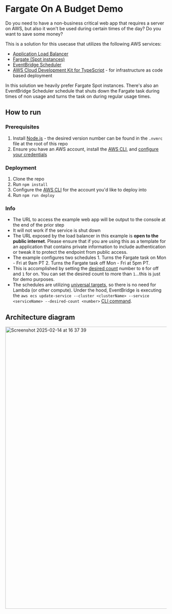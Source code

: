 # Fargate On A Budget Demo

Do you need to have a non-business critical web app that requires a server on AWS, but also it won't be used during certain times of the day? Do you want to save some money?

This is a solution for this usecase that utilizes the following AWS services:

- [Application Load Balancer](https://docs.aws.amazon.com/elasticloadbalancing/latest/application/introduction.html)
- [Fargate (Spot instances)](https://docs.aws.amazon.com/AmazonECS/latest/developerguide/fargate-capacity-providers.html)
- [EventBridge Scheduler](https://docs.aws.amazon.com/scheduler/latest/UserGuide/what-is-scheduler.html)
- [AWS Cloud Development Kit for TypeScript](https://docs.aws.amazon.com/cdk/v2/guide/home.html) - for infrastructure as code based deployment

In this solution we heavily prefer Fargate Spot instances. There's also an EventBridge Scheduler schedule that shuts down the Fargate task during times of non usage and turns the task on during regular usage times.

## How to run

### Prerequisites

1. Install [Node.js](https://nodejs.org/en) - the desired version number can be found in the `.nvmrc` file at the root of this repo
2. Ensure you have an AWS account, install the [AWS CLI](https://docs.aws.amazon.com/cli/latest/userguide/getting-started-install.html), and [configure your credentials](https://docs.aws.amazon.com/cli/latest/userguide/cli-configure-quickstart.html)

### Deployment

1. Clone the repo
2. Run `npm install`
3. Configure the [AWS CLI](https://docs.aws.amazon.com/cli/latest/userguide/cli-chap-configure.html) for the account you'd like to deploy into
4. Run `npm run deploy`

### Info

- The URL to access the example web app will be output to the console at the end of the prior step
- It will not work if the service is shut down
- The URL exposed by the load balancer in this example is **open to the public internet**. Please ensure that if you are using this as a template for an application that contains private information to include authentication or tweak it to protect the endpoint from public access.
- The example configures two schedules 1. Turns the Fargate task on Mon - Fri at 9am PT 2. Turns the Fargate task off Mon - Fri at 5pm PT.
- This is accomplished by setting the [desired count](https://docs.aws.amazon.com/AmazonECS/latest/developerguide/service_definition_parameters.html#sd-desiredcount) number to `0` for off and `1` for on. You can set the desired count to more than `1`...this is just for demo purposes.
- The schedules are utilizing [universal targets](https://docs.aws.amazon.com/scheduler/latest/UserGuide/managing-targets-universal.html), so there is no need for Lambda (or other compute). Under the hood, EventBridge is executing the `aws ecs update-service --cluster <clusterName> --service <serviceName> --desired-count <number>` [CLI command](https://awscli.amazonaws.com/v2/documentation/api/latest/reference/ecs/update-service.html).

## Architecture diagram

<img width="882" alt="Screenshot 2025-02-14 at 16 37 39" src="https://github.com/user-attachments/assets/4e1482ff-8c52-4181-8ad3-d5e1eecdad0b" />
